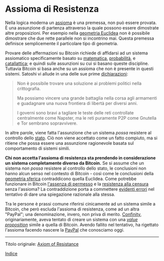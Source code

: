 # Assioma di Resistenza



Nella logica moderna un [assioma](https://it.wikipedia.org/wiki/Assioma_(matematica)) è una premessa, non può essere provata. È una assunzione di partenza attraverso la quale possono essere dimostrate altre proposizioni. Per esempio nella [geometria Euclidea](https://it.wikipedia.org/wiki/Geometria_euclidea) non è possibile dimostrare che due rette parallele non si incontrino mai. Questa premessa definisce semplicemente il particolare tipo di geometria.

Provare delle affermazioni su Bitcoin richiede di affidarsi ad un sistema assiomatico specificamente basato su [matematica](https://it.wikipedia.org/wiki/Teoria_degli_insiemi_di_Zermelo-Fraenkel), [probabilità](https://it.wikipedia.org/wiki/Assiomi_di_Kolmogorov), e [catallattica](https://treccani.it/vocabolario/catallattica/); e quindi sulle assunzioni su cui si basano queste discipline. Tuttavia Bitcoin si basa anche su un assioma che non è presente in questi sistemi. Satoshi vi allude in una delle sue prime [dichiarazioni](https://satoshi.nakamotoinstitute.org/emails/cryptography/4/):

> Non è possibile trovare una soluzione ai problemi politici nella crittografia.
>
> Ma possiamo vincere una grande battaglia nella corsa agli armamenti e guadagnare una nuova frontiera di libertà per diversi anni. 
>
> I governi sono bravi a tagliare le teste delle reti controllate centralmente come Napster, ma le reti puramente P2P come Gnutella e Tor sembrano sopravvivere.

In altre parole, viene fatta l'assunzione che un sistema _possa_ resistere al controllo dello [stato](ch101-glossary.md#stato). Ciò non viene accettato come un fatto compiuto, ma si ritiene che possa essere una assunzione ragionevole basata sul comportamento di sistemi simili.

**Chi non accetta l'assioma di resistenza sta prendendo in considerazione un sistema completamente diverso da Bitcoin.** Se si assume che un sistema  _non possa_ resistere al controllo dello stato, le conclusioni non hanno alcun senso nel contesto di Bitcoin - così come le conclusioni della [geometria sferica](https://it.wikipedia.org/wiki/Geometria_sferica) contraddicono quella Euclidea. Come potrebbe funzionare in Bitcoin [l'assenza di permesso](ch022-permissionless-principle.md) e la [resistenza alla censura](ch028-censorship-resistance-property.md) senza l'assioma? La contraddizione porta a commettere [evidenti errori](ch088-hearn-error.md) nel tentativo di dare una spiegazione razionale alla stessa.

Tra le persone è prassi comune riferirsi cinicamente ad un sistema simile a Bitcoin, che però escluda l'assioma di resistenza, come ad un altra "PayPal"; una denominazione, invero, non priva di merito. [Confinity](https://en.wikipedia.org/wiki/Confinity), originariamente, aveva tentato di creare un sistema con una [_value proposition_](ch003-value-proposition.md) simile a quella di Bitcoin. Avendo fallito nel tentativo, ha rigettato l'assioma facendo nascere la [PayPal](https://it.wikipedia.org/wiki/PayPal) che conosciamo oggi.

------

Titolo originale: [Axiom of Resistance](https://github.com/libbitcoin/libbitcoin-system/wiki/Axiom-of-Resistance)

[Indice](/README.md)

